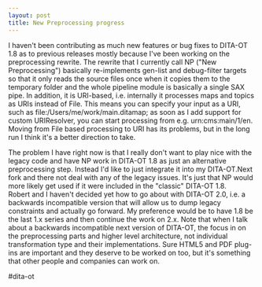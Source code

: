 ```yaml
---
layout: post
title: New Preprocessing progress
---
```

I haven't been contributing as much new features or bug fixes to DITA-OT 1.8 as to previous releases mostly because I've been working on the preprocessing rewrite. The rewrite that I currently call NP ("New Preprocessing") basically re-implements gen-list and debug-filter targets so that it only reads the source files once when it copies them to the temporary folder and the whole pipeline module is basically a single SAX pipe. In addition, it is URI-based, i.e. internally it processes maps and topics as URIs instead of File. This means you can specify your input as a URI, such as file:/Users/me/work/main.ditamap; as soon as I add support for custom URIResolver, you can start processing from e.g. urn:cms:main/1/en. Moving from File based processing to URI has its problems, but in the long run I think it's a better direction to take.

The problem I have right now is that I really don't want to play nice with the legacy code and have NP work in DITA-OT 1.8 as just an alternative preprocessing step. Instead I'd like to just integrate it into my DITA-OT.Next fork and there not deal with any of the legacy issues. It's just that NP would more likely get used if it were included in the "classic" DITA-OT 1.8. Robert and I haven't decided yet how to go about with DITA-OT 2.0, i.e. a backwards incompatible version that will allow us to dump legacy constraints and actually go forward. My preference would be to have 1.8 be the last 1.x series and then continue the work on 2.x. Note that when I talk about a backwards incompatible next version of DITA-OT, the focus in on the preprocessing parts and higher level architecture, not individual transformation type and their implementations. Sure HTML5 and PDF plug-ins are important and they deserve to be worked on too, but it's something that other people and companies can work on.

\#dita-ot